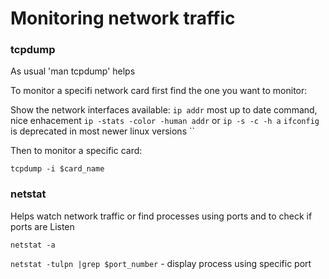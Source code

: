 # Monitoring network traffic

### tcpdump

As usual 'man tcpdump' helps

To monitor a specifi network card first find the one you want to monitor:

Show the network interfaces available:
`ip addr` most up to date command, nice enhacement `ip -stats -color -human addr` or `ip -s -c -h a`
`ifconfig` is deprecated in most newer linux versions
``

Then to monitor a specific card:

`tcpdump -i $card_name`


### netstat

Helps watch network traffic or find processes using ports and to check if ports are Listen

`netstat -a`

`netstat -tulpn |grep $port_number` - display process using specific port 
